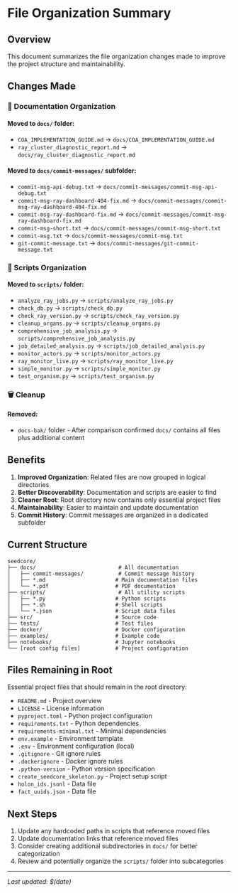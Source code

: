 # File Organization Summary

## Overview
This document summarizes the file organization changes made to improve the project structure and maintainability.

## Changes Made

### 📁 Documentation Organization

#### Moved to `docs/` folder:
- `COA_IMPLEMENTATION_GUIDE.md` → `docs/COA_IMPLEMENTATION_GUIDE.md`
- `ray_cluster_diagnostic_report.md` → `docs/ray_cluster_diagnostic_report.md`

#### Moved to `docs/commit-messages/` subfolder:
- `commit-msg-api-debug.txt` → `docs/commit-messages/commit-msg-api-debug.txt`
- `commit-msg-ray-dashboard-404-fix.md` → `docs/commit-messages/commit-msg-ray-dashboard-404-fix.md`
- `commit-msg-ray-dashboard-fix.md` → `docs/commit-messages/commit-msg-ray-dashboard-fix.md`
- `commit-msg-short.txt` → `docs/commit-messages/commit-msg-short.txt`
- `commit-msg.txt` → `docs/commit-messages/commit-msg.txt`
- `git-commit-message.txt` → `docs/commit-messages/git-commit-message.txt`

### 📁 Scripts Organization

#### Moved to `scripts/` folder:
- `analyze_ray_jobs.py` → `scripts/analyze_ray_jobs.py`
- `check_db.py` → `scripts/check_db.py`
- `check_ray_version.py` → `scripts/check_ray_version.py`
- `cleanup_organs.py` → `scripts/cleanup_organs.py`
- `comprehensive_job_analysis.py` → `scripts/comprehensive_job_analysis.py`
- `job_detailed_analysis.py` → `scripts/job_detailed_analysis.py`
- `monitor_actors.py` → `scripts/monitor_actors.py`
- `ray_monitor_live.py` → `scripts/ray_monitor_live.py`
- `simple_monitor.py` → `scripts/simple_monitor.py`
- `test_organism.py` → `scripts/test_organism.py`

### 🗑️ Cleanup

#### Removed:
- `docs-bak/` folder - After comparison confirmed `docs/` contains all files plus additional content

## Benefits

1. **Improved Organization**: Related files are now grouped in logical directories
2. **Better Discoverability**: Documentation and scripts are easier to find
3. **Cleaner Root**: Root directory now contains only essential project files
4. **Maintainability**: Easier to maintain and update documentation
5. **Commit History**: Commit messages are organized in a dedicated subfolder

## Current Structure

```
seedcore/
├── docs/                          # All documentation
│   ├── commit-messages/           # Commit message history
│   ├── *.md                      # Main documentation files
│   └── *.pdf                     # PDF documentation
├── scripts/                       # All utility scripts
│   ├── *.py                      # Python scripts
│   ├── *.sh                      # Shell scripts
│   └── *.json                    # Script data files
├── src/                          # Source code
├── tests/                        # Test files
├── docker/                       # Docker configuration
├── examples/                     # Example code
├── notebooks/                    # Jupyter notebooks
└── [root config files]           # Project configuration
```

## Files Remaining in Root

Essential project files that should remain in the root directory:
- `README.md` - Project overview
- `LICENSE` - License information
- `pyproject.toml` - Python project configuration
- `requirements.txt` - Python dependencies
- `requirements-minimal.txt` - Minimal dependencies
- `env.example` - Environment template
- `.env` - Environment configuration (local)
- `.gitignore` - Git ignore rules
- `.dockerignore` - Docker ignore rules
- `.python-version` - Python version specification
- `create_seedcore_skeleton.py` - Project setup script
- `holon_ids.jsonl` - Data file
- `fact_uuids.json` - Data file

## Next Steps

1. Update any hardcoded paths in scripts that reference moved files
2. Update documentation links that reference moved files
3. Consider creating additional subdirectories in `docs/` for better categorization
4. Review and potentially organize the `scripts/` folder into subcategories

---
*Last updated: $(date)* 